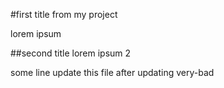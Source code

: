 #first title from my project 

lorem ipsum

##second title
lorem ipsum 2

some line update this file after updating very-bad 